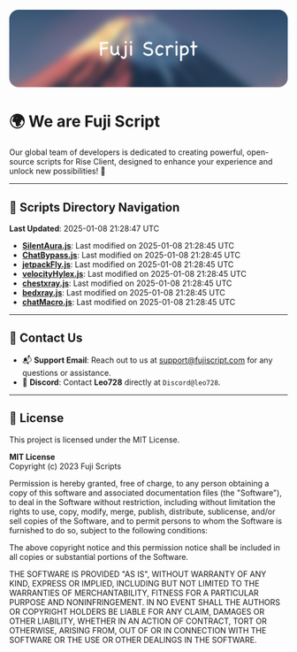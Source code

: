 ![Banner](.github/b.webp)

# 🌍 **We are Fuji Script**

Our global team of developers is dedicated to creating powerful, open-source scripts for Rise Client, designed to enhance your experience and unlock new possibilities! 🌟

---
<!-- SCRIPTS_NAVIGATION_START -->
## 📂 **Scripts Directory Navigation**

**Last Updated**: 2025-01-08 21:28:47 UTC

- **[SilentAura.js](scripts/SilentAura.js)**: Last modified on 2025-01-08 21:28:45 UTC
- **[ChatBypass.js](scripts/ChatBypass.js)**: Last modified on 2025-01-08 21:28:45 UTC
- **[jetpackFly.js](scripts/jetpackFly.js)**: Last modified on 2025-01-08 21:28:45 UTC
- **[velocityHylex.js](scripts/velocityHylex.js)**: Last modified on 2025-01-08 21:28:45 UTC
- **[chestxray.js](scripts/chestxray.js)**: Last modified on 2025-01-08 21:28:45 UTC
- **[bedxray.js](scripts/bedxray.js)**: Last modified on 2025-01-08 21:28:45 UTC
- **[chatMacro.js](scripts/chatMacro.js)**: Last modified on 2025-01-08 21:28:45 UTC

<!-- SCRIPTS_NAVIGATION_END -->

---

## 💬 **Contact Us**  
- 📬 **Support Email**: Reach out to us at [support@fujiscript.com](mailto:support@fujiscript.com) for any questions or assistance.  
- 💬 **Discord**: Contact **Leo728** directly at `Discord@leo728`.

---

## 📜 **License**

This project is licensed under the MIT License.  

**MIT License**  
Copyright (c) 2023 Fuji Scripts  

Permission is hereby granted, free of charge, to any person obtaining a copy of this software and associated documentation files (the "Software"), to deal in the Software without restriction, including without limitation the rights to use, copy, modify, merge, publish, distribute, sublicense, and/or sell copies of the Software, and to permit persons to whom the Software is furnished to do so, subject to the following conditions:  

The above copyright notice and this permission notice shall be included in all copies or substantial portions of the Software.  

THE SOFTWARE IS PROVIDED "AS IS", WITHOUT WARRANTY OF ANY KIND, EXPRESS OR IMPLIED, INCLUDING BUT NOT LIMITED TO THE WARRANTIES OF MERCHANTABILITY, FITNESS FOR A PARTICULAR PURPOSE AND NONINFRINGEMENT. IN NO EVENT SHALL THE AUTHORS OR COPYRIGHT HOLDERS BE LIABLE FOR ANY CLAIM, DAMAGES OR OTHER LIABILITY, WHETHER IN AN ACTION OF CONTRACT, TORT OR OTHERWISE, ARISING FROM, OUT OF OR IN CONNECTION WITH THE SOFTWARE OR THE USE OR OTHER DEALINGS IN THE SOFTWARE.  
